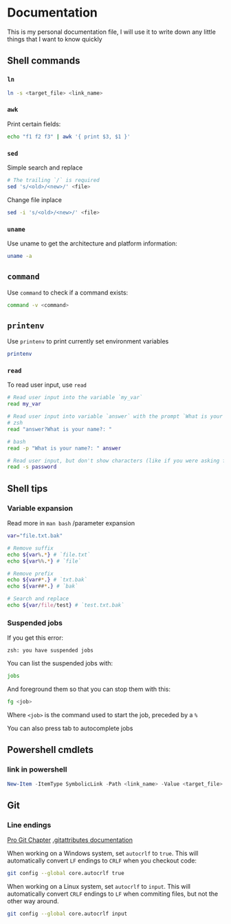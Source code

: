 # Documentation

This is my personal documentation file,
I will use it to write down any little things that I want to know quickly

## Shell commands

### `ln`

```sh
ln -s <target_file> <link_name>
```

### `awk`

Print certain fields:

```sh
echo "f1 f2 f3" | awk '{ print $3, $1 }'
```

### `sed`

Simple search and replace

```sh
# The trailing `/` is required
sed 's/<old>/<new>/' <file>
```

Change file inplace

```sh
sed -i 's/<old>/<new>/' <file>
```

### `uname`

Use uname to get the architecture and platform information:

```sh
uname -a
```

## `command`

Use `command` to check if a command exists:

```sh
command -v <command>
```

## `printenv`

Use `printenv` to print currently set environment variables

```sh
printenv
```

### `read`

To read user input, use `read`

```sh
# Read user input into the variable `my_var`
read my_var

# Read user input into variable `answer` with the prompt `What is your name?: `
# zsh
read "answer?What is your name?: "

# bash
read -p "What is your name?: " answer

# Read user input, but don't show characters (like if you were asking for a password)
read -s password
```

## Shell tips

### Variable expansion
Read more in `man bash` /parameter expansion

```sh
var="file.txt.bak"

# Remove suffix
echo ${var%.*} # `file.txt`
echo ${var%%.*} # `file`

# Remove prefix
echo ${var#*.} # `txt.bak`
echo ${var##*.} # `bak`

# Search and replace
echo ${var/file/test} # `test.txt.bak`
```

### Suspended jobs

If you get this error:

```
zsh: you have suspended jobs
```

You can list the suspended jobs with:

```sh
jobs
```

And foreground them so that you can stop them with this:

```sh
fg <job>
```

<!-- TODO: Check this -->
Where `<job>` is the command used to start the job, preceded by a `%`

You can also press tab to autocomplete jobs

## Powershell cmdlets

### link in powershell

```ps1
New-Item -ItemType SymbolicLink -Path <link_name> -Value <target_file>
```

## Git

### Line endings

[Pro Git Chapter](https://www.git-scm.com/book/en/v2/Customizing-Git-Git-Configuration#_formatting_and_whitespace)
[.gitattributes documentation](https://www.git-scm.com/book/en/v2/Customizing-Git-Git-Configuration#_formatting_and_whitespace)

When working on a Windows system, set `autocrlf` to `true`. This will
automatically convert `LF` endings to `CRLF` when you checkout code:

```sh
git config --global core.autocrlf true
```

When working on a Linux system, set `autocrlf` to `input`. This will
automatically convert `CRLF` endings to `LF` when commiting files, but not the
other way around.

```sh
git config --global core.autocrlf input
```

